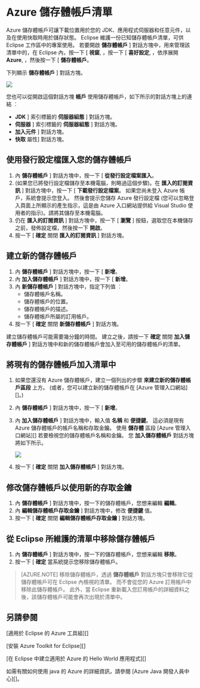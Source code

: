 <properties
    pageTitle="Azure 儲存體帳戶清單"
    description="使用 Azure Toolkit for Eclipse 來管理您的儲存體帳戶設定"
    services=""
    documentationCenter="java"
    authors="rmcmurray"
    manager="wpickett"
    editor=""/>

<tags
    ms.service="multiple"
    ms.workload="na"
    ms.tgt_pltfrm="multiple"
    ms.devlang="Java"
    ms.topic="article"
    ms.date="11/19/2015" 
    ms.author="robmcm"/>

<!-- Legacy MSDN URL = https://msdn.microsoft.com/library/azure/dn205108.aspx -->

# Azure 儲存體帳戶清單 #

Azure 儲存體帳戶可讓下載位置用於您的 JDK、應用程式伺服器和任意元件，以及在使用快取時用於儲存狀態。 Eclipse 維護一份已知儲存體帳戶清單，可供 Eclipse 工作區中的專案使用。 若要開啟 **儲存體帳戶** ] 對話方塊中，用來管理該清單中的，在 Eclipse 內，按一下 [ **視窗**, ，按一下 [ **喜好設定**, ，依序展開 **Azure**, ，然後按一下 [ **儲存體帳戶**。

下列顯示 **儲存體帳戶** ] 對話方塊。

![][ic719496]

您也可以從開啟這個對話方塊 **帳戶** 使用儲存體帳戶，如下所示的對話方塊上的連結 ︰

*  **JDK** ] 索引標籤的 **伺服器組態** ] 對話方塊。
*  **伺服器** ] 索引標籤的 **伺服器組態** ] 對話方塊。
*  **加入元件** ] 對話方塊。
*  **快取** 屬性] 對話方塊。

## 使用發行設定檔匯入您的儲存體帳戶 ##

1. 內 **儲存體帳戶** ] 對話方塊中，按一下 [ **從發行設定檔案匯入**。
2. (如果您已將發行設定檔儲存至本機電腦，則略過這個步驟)。在 **匯入的訂閱資訊** ] 對話方塊中，按一下 [ **下載發行設定檔案**。 如果您尚未登入 Azure 帳戶，系統會提示您登入。 然後會提示您儲存 Azure 發行設定檔 (您可以忽略登入頁面上所顯示的產生指示，這是由 Azure 入口網站提供給 Visual Studio 使用者的指示)。請將其儲存至本機電腦。
3. 仍在 **匯入的訂閱資訊** ] 對話方塊中，按一下 [ **瀏覽** ] 按鈕，選取您在本機儲存之前，發佈設定檔，然後按一下 **開啟**。
4. 按一下 [ **確定** 關閉 **匯入的訂閱資訊** ] 對話方塊。

## 建立新的儲存體帳戶 ##

1. 內 **儲存體帳戶** ] 對話方塊中，按一下 [ **新增**。
2. 內 **加入儲存體帳戶** ] 對話方塊中，按一下 [ **新增**。
3. 內 **新儲存體帳戶** ] 對話方塊中，指定下列值 ︰
    * 儲存體帳戶名稱。
    * 儲存體帳戶的位置。
    * 儲存體帳戶的描述。
    * 儲存體帳戶所屬的訂用帳戶。
4. 按一下 [ **確定** 關閉 **新儲存體帳戶** ] 對話方塊。

建立儲存體帳戶可能需要幾分鐘的時間。 建立之後，請按一下 **確定** 關閉 **加入儲存體帳戶** ] 對話方塊中和新的儲存體帳戶會加入至可用的儲存體帳戶的清單。

## 將現有的儲存體帳戶加入清單中 ##

1. 如果您還沒有 Azure 儲存體帳戶，建立一個列出的步驟 **來建立新的儲存體帳戶區段** 上方。 (或者，您可以建立新的儲存體帳戶在 [Azure 管理入口網站][]。)
2. 內 **儲存體帳戶** ] 對話方塊中，按一下 [ **新增**。
3. 內 **加入儲存體帳戶** ] 對話方塊中，輸入值 **名稱** 和 **便捷鍵**。 這必須是現有 Azure 儲存體帳戶的帳戶名稱和存取金鑰。 使用 **儲存體** 區段 [Azure 管理入口網站][] 若要檢視您的儲存體帳戶名稱和金鑰。 您 **加入儲存體帳戶** 對話方塊將如下所示。

    ![][ic719497]

4. 按一下 [ **確定** 關閉 **加入儲存體帳戶** ] 對話方塊。

## 修改儲存體帳戶以使用新的存取金鑰 ##

1. 內 **儲存體帳戶** ] 對話方塊中，按一下的儲存體帳戶，您想来編輯 **編輯**。
2. 內 **編輯儲存體帳戶存取金鑰** ] 對話方塊中，修改 **便捷鍵** 值。
3. 按一下 [ **確定** 關閉 **編輯儲存體帳戶存取金鑰** ] 對話方塊。

## 從 Eclipse 所維護的清單中移除儲存體帳戶 ##

1. 內 **儲存體帳戶** ] 對話方塊中，按一下的儲存體帳戶，您想来編輯 **移除**。
2. 按一下 [ **確定** 當系統提示您移除儲存體帳戶。

>[AZURE.NOTE] 移除儲存體帳戶，透過 **儲存體帳戶** 對話方塊只會移除它從儲存體帳戶可在 Eclipse 內檢視的清單。 而不會從您的 Azure 訂用帳戶中移除此儲存體帳戶。 此外，當 Eclipse 重新載入您訂用帳戶的詳細資料之後，該儲存體帳戶可能會再次出現於清單中。

## 另請參閱 ##

[適用於 Eclipse 的 Azure 工具組][]

[安裝 Azure Toolkit for Eclipse][] 

[在 Eclipse 中建立適用於 Azure 的 Hello World 應用程式][]

如需有關如何使用 java 的 Azure 的詳細資訊，請參閱 [Azure Java 開發人員中心][]。

<!-- URL List -->

[Azure Java Developer Center]: http://go.microsoft.com/fwlink/?LinkID=699547
[Azure Toolkit for Eclipse]: http://go.microsoft.com/fwlink/?LinkID=699529
[Azure Management Portal]: http://go.microsoft.com/fwlink/?LinkID=512959
[Creating a Hello World Application for Azure in Eclipse]: http://go.microsoft.com/fwlink/?LinkID=699533
[Installing the Azure Toolkit for Eclipse]: http://go.microsoft.com/fwlink/?LinkId=699546
[What's New in the Azure Toolkit for Eclipse]: http://go.microsoft.com/fwlink/?LinkID=699552

<!-- IMG List -->

[ic719496]: ./media/azure-toolkit-for-eclipse-azure-storage-account-list/ic719496.png
[ic719497]: ./media/azure-toolkit-for-eclipse-azure-storage-account-list/ic719497.png


